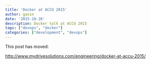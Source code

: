 ```yaml
---
title: 'Docker at ACCU 2015'
author: gavin
date: '2015-10-26'
description: Docker talk at ACCU 2015 
tags: ["devops", "docker"]
categories: ["development", "devops"]
---
```


This post has moved:

http://www.mydrivesolutions.com/engineering/docker-at-accu-2015/
